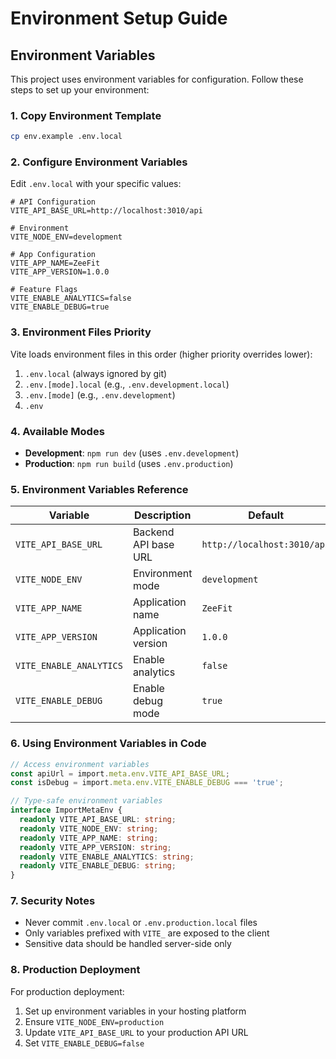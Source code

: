 # Environment Setup Guide

## Environment Variables

This project uses environment variables for configuration. Follow these steps to set up your environment:

### 1. Copy Environment Template

```bash
cp env.example .env.local
```

### 2. Configure Environment Variables

Edit `.env.local` with your specific values:


```env
# API Configuration
VITE_API_BASE_URL=http://localhost:3010/api

# Environment
VITE_NODE_ENV=development

# App Configuration
VITE_APP_NAME=ZeeFit
VITE_APP_VERSION=1.0.0

# Feature Flags
VITE_ENABLE_ANALYTICS=false
VITE_ENABLE_DEBUG=true
```

### 3. Environment Files Priority

Vite loads environment files in this order (higher priority overrides lower):

1. `.env.local` (always ignored by git)
2. `.env.[mode].local` (e.g., `.env.development.local`)
3. `.env.[mode]` (e.g., `.env.development`)
4. `.env`

### 4. Available Modes

- **Development**: `npm run dev` (uses `.env.development`)
- **Production**: `npm run build` (uses `.env.production`)

### 5. Environment Variables Reference

| Variable | Description | Default | Required |
|----------|-------------|---------|----------|
| `VITE_API_BASE_URL` | Backend API base URL | `http://localhost:3010/api` | Yes |
| `VITE_NODE_ENV` | Environment mode | `development` | No |
| `VITE_APP_NAME` | Application name | `ZeeFit` | No |
| `VITE_APP_VERSION` | Application version | `1.0.0` | No |
| `VITE_ENABLE_ANALYTICS` | Enable analytics | `false` | No |
| `VITE_ENABLE_DEBUG` | Enable debug mode | `true` | No |

### 6. Using Environment Variables in Code

```typescript
// Access environment variables
const apiUrl = import.meta.env.VITE_API_BASE_URL;
const isDebug = import.meta.env.VITE_ENABLE_DEBUG === 'true';

// Type-safe environment variables
interface ImportMetaEnv {
  readonly VITE_API_BASE_URL: string;
  readonly VITE_NODE_ENV: string;
  readonly VITE_APP_NAME: string;
  readonly VITE_APP_VERSION: string;
  readonly VITE_ENABLE_ANALYTICS: string;
  readonly VITE_ENABLE_DEBUG: string;
}
```

### 7. Security Notes

- Never commit `.env.local` or `.env.production.local` files
- Only variables prefixed with `VITE_` are exposed to the client
- Sensitive data should be handled server-side only

### 8. Production Deployment

For production deployment:

1. Set up environment variables in your hosting platform
2. Ensure `VITE_NODE_ENV=production`
3. Update `VITE_API_BASE_URL` to your production API URL
4. Set `VITE_ENABLE_DEBUG=false`
